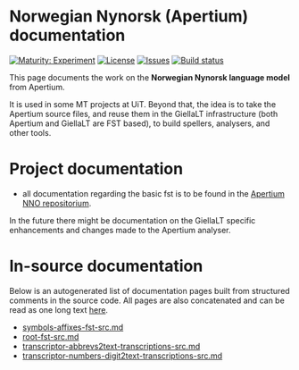 # Norwegian Nynorsk (Apertium) documentation

[![Maturity: Experiment](https://img.shields.io/badge/Maturity-Experiment-black.svg)](https://giellalt.github.io/MaturityClassification.html)
[![License](https://img.shields.io/github/license/giellalt/lang-nno-x-ext-apertium)](https://raw.githubusercontent.com/giellalt/lang-nno-x-ext-apertium/develop/LICENSE)
[![Issues](https://img.shields.io/github/issues/giellalt/lang-nno-x-ext-apertium)](https://github.com/giellalt/lang-nno-x-ext-apertium/issues)
[![Build status](https://github.com/giellalt/lang-nno-x-ext-apertium/workflows/Speller%20CI+CD/badge.svg)](https://github.com/giellalt/lang-nno-x-ext-apertium/actions)

This page documents the work on the **Norwegian Nynorsk language model** from Apertium.

It is used in some MT projects at UiT. Beyond that, the idea is to take the Apertium source files, and reuse them in the GiellaLT infrastructure (both Apertium and GiellaLT are FST based), to build spellers, analysers, and other tools.

# Project documentation

* all documentation regarding the basic fst is to be found in the
[Apertium NNO repositorium](https://github.com/apertium/apertium-nno).

In the future there might be documentation on the GiellaLT specific enhancements
and changes made to the Apertium analyser.

# In-source documentation

Below is an autogenerated list of documentation pages built from structured comments in the source code. All pages are also concatenated and can be read as one long text [here](nno.md).
* [symbols-affixes-fst-src.md](symbols-affixes-fst-src.md)
* [root-fst-src.md](root-fst-src.md)
* [transcriptor-abbrevs2text-transcriptions-src.md](transcriptor-abbrevs2text-transcriptions-src.md)
* [transcriptor-numbers-digit2text-transcriptions-src.md](transcriptor-numbers-digit2text-transcriptions-src.md)

